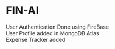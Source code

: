 # FIN-AI

User Authentication Done using FireBase <br>
User Profile added in MongoDB Atlas <br>
Expense Tracker added <br>
